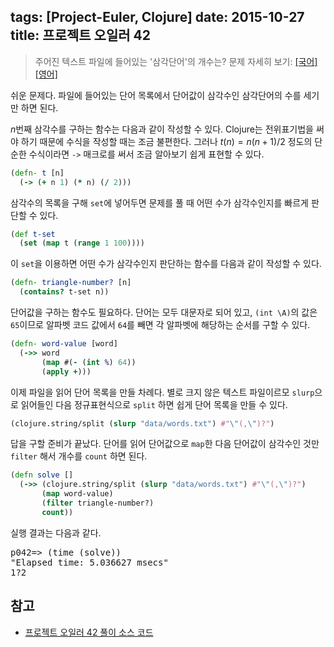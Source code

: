 tags: [Project-Euler, Clojure]
date: 2015-10-27
title: 프로젝트 오일러 42
---
> 주어진 텍스트 파일에 들어있는 '삼각단어'의 개수는?
> 문제 자세히 보기: [[국어]](http://euler.synap.co.kr/prob_detail.php?id=42) [[영어]](https://projecteuler.net/problem=42)

쉬운 문제다. 파일에 들어있는 단어 목록에서 단어값이 삼각수인 삼각단어의 수를 세기만 하면 된다.
<!--more-->

$n$번째 삼각수를 구하는 함수는 다음과 같이 작성할 수 있다. Clojure는 전위표기법을 써야 하기 때문에 수식을 작성할 때는 조금 불편한다. 그러나 $t(n) = n(n+1)/2$ 정도의 단순한 수식이라면 `->` 매크로를 써서 조금 알아보기 쉽게 표현할 수 있다.

```clojure
(defn- t [n]
  (-> (+ n 1) (* n) (/ 2)))
```

삼각수의 목록을 구해 `set`에 넣어두면 문제를 풀 때 어떤 수가 삼각수인지를 빠르게 판단할 수 있다.

```clojure
(def t-set
  (set (map t (range 1 100))))
```

이 `set`을 이용하면 어떤 수가 삼각수인지 판단하는 함수를 다음과 같이 작성할 수 있다.

```clojure
(defn- triangle-number? [n]
  (contains? t-set n))
```

단어값을 구하는 함수도 필요하다. 단어는 모두 대문자로 되어 있고, `(int \A)`의 값은 `65`이므로 알파벳 코드 값에서 `64`를 빼면 각 알파벳에 해당하는 순서를 구할 수 있다.

```clojure
(defn- word-value [word]
  (->> word
       (map #(- (int %) 64))
       (apply +)))
```

이제 파일을 읽어 단어 목록을 만들 차례다. 별로 크지 않은 텍스트 파일이르모 `slurp`으로 읽어들인 다음 정규표현식으로 `split` 하면 쉽게 단어 목록을 만들 수 있다.

```clojure
(clojure.string/split (slurp "data/words.txt") #"\"(,\")?")
```

답을 구할 준비가 끝났다. 단어를 읽어 단어값으로 `map`한 다음 단어값이 삼각수인 것만 `filter` 해서 개수를 `count` 하면 된다.

```clojure
(defn solve []
  (->> (clojure.string/split (slurp "data/words.txt") #"\"(,\")?")
       (map word-value)
       (filter triangle-number?)
       count))
```

실행 결과는 다음과 같다.

<pre class="console">
p042=> (time (solve))
"Elapsed time: 5.036627 msecs"
1?2
</pre>

## 참고
* [프로젝트 오일러 42 풀이 소스 코드](https://github.com/ntalbs/euler/blob/master/src/p042.clj)
